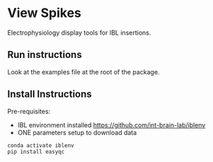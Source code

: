 # View Spikes
Electrophysiology display tools for IBL insertions.

## Run instructions
Look at the examples file at the root of the package.

## Install Instructions

Pre-requisites:
-   IBL environment installed https://github.com/int-brain-lab/iblenv
-   ONE parameters setup to download data

```
conda activate iblenv
pip install easyqc
```
